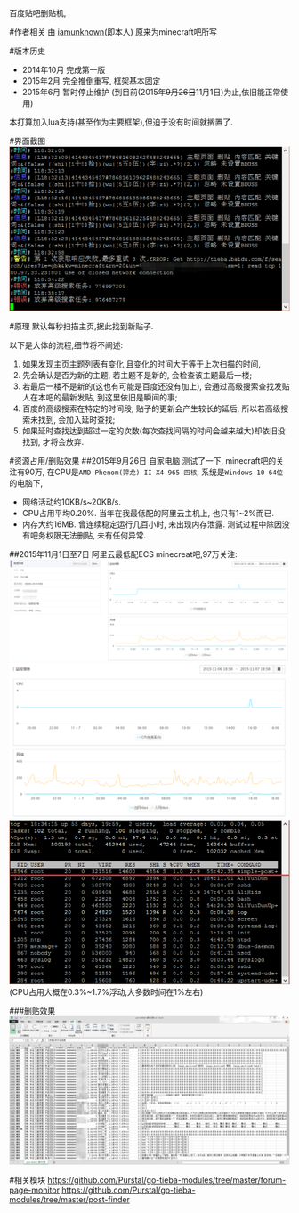 百度贴吧删贴机,

#作者相关 
由 [iamunknown](http://tieba.baidu.com/home/main?un=iamunknown)(即本人) 原来为minecraft吧所写

#版本历史
* 2014年10月 完成第一版
* 2015年2月 完全推倒重写, 框架基本固定
* 2015年6月 暂时停止维护 (到目前(2015年<del>9月26日</del>11月1日)为止,依旧能正常使用)

本打算加入lua支持(甚至作为主要框架),但迫于没有时间就搁置了.

#界面截图
![随便截的一张删贴机截图](https://raw.githubusercontent.com/Purstal/tieba-post-deleter/master/screen-shots/post%20deleter.png)

#原理
默认每秒扫描主页,据此找到新贴子.

以下是大体的流程,细节将不阐述:

1. 如果发现主页主题列表有变化,且变化的时间大于等于上次扫描的时间,
2. 先会确认是否为新的主题, 若主题不是新的, 会检查该主题最后一楼;
3. 若最后一楼不是新的(这也有可能是百度还没有加上), 会通过高级搜索查找发贴人在本吧的最新发贴, 到这里依旧是瞬间的事;
4. 百度的高级搜索在特定的时间段, 贴子的更新会产生较长的延后, 所以若高级搜索未找到, 会加入延时查找;
5. 如果延时查找达到超过一定的次数(每次查找间隔的时间会越来越大)却依旧没找到, 才将会放弃.

#资源占用/删贴效果
##2015年9月26日 自家电脑
测试了一下, minecraft吧的关注有90万,
在CPU是`AMD Phenom(羿龙) II X4 965 四核`, 系统是`Windows 10 64位`的电脑下,
* 网络活动约10KB/s~20KB/s.
* CPU占用平均0.20%. 当年在我最低配的阿里云主机上, 也只有1~2%而已.
* 内存大约16MB. 曾连续稳定运行几百小时, 未出现内存泄露.
测试过程中除因没有吧务权限无法删贴, 未有任何异常.

##2015年11月1日至7日 阿里云最低配ECS
minecreat吧,97万关注:
![阿里云的监控数据](https://raw.githubusercontent.com/Purstal/tieba-post-deleter/master/screen-shots/server%20detail.png)
![单日监控数据](https://raw.githubusercontent.com/Purstal/tieba-post-deleter/master/screen-shots/24h.png)
![TOP](https://raw.githubusercontent.com/Purstal/tieba-post-deleter/master/screen-shots/top.png)
<br/>(CPU占用大概在0.3%~1.7%浮动,大多数时间在1%左右)

###删贴效果
![操作记录](https://raw.githubusercontent.com/Purstal/tieba-post-deleter/master/screen-shots/logs.png)


#相关模块
https://github.com/Purstal/go-tieba-modules/tree/master/forum-page-monitor
https://github.com/Purstal/go-tieba-modules/tree/master/post-finder